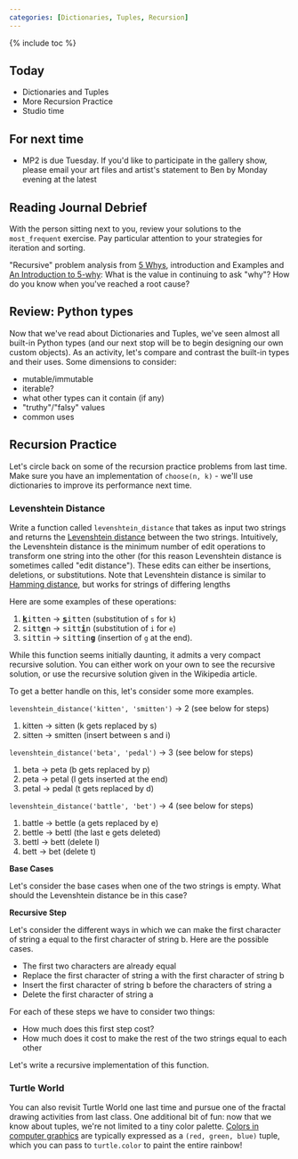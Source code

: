 ```yaml
---
categories: [Dictionaries, Tuples, Recursion]
---
```


{% include toc %}

## Today

* Dictionaries and Tuples
* More Recursion Practice
* Studio time


## For next time
* MP2 is due Tuesday. If you'd like to participate in the gallery show, please email your art files and artist's statement to Ben by Monday evening at the latest

## Reading Journal Debrief

With the person sitting next to you, review your solutions to the `most_frequent` exercise. Pay particular attention to your strategies for iteration and sorting.

"Recursive" problem analysis from [5 Whys](https://en.wikipedia.org/wiki/5_Whys), introduction and Examples and [An Introduction to 5-why](http://www.bulsuk.com/2009/03/5-why-finding-root-causes.html): What is the value in continuing to ask "why"? How do you know when you've reached a root cause?

## Review: Python types

Now that we've read about Dictionaries and Tuples, we've seen almost all built-in Python types (and our next stop will be to begin designing our own custom objects).
As an activity, let's compare and contrast the built-in types and their uses.
Some dimensions to consider:
 - mutable/immutable
 - iterable?
 - what other types can it contain (if any)
 - "truthy"/"falsy" values
 - common uses


## Recursion Practice

Let's circle back on some of the recursion practice problems from last time.
Make sure you have an implementation of `choose(n, k)` - we'll use dictionaries to improve its performance next time.

### Levenshtein Distance

Write a function called `levenshtein_distance` that takes as input two strings
and returns the [Levenshtein
distance](https://en.wikipedia.org/wiki/Levenshtein_distance) between the two
strings. Intuitively, the Levenshtein distance is the minimum number of edit
operations to transform one string into the other (for this reason Levenshtein
distance is sometimes called "edit distance"). These edits can either be
insertions, deletions, or substitutions. Note that Levenshtein distance is
similar to [Hamming distance](https://en.wikipedia.org/wiki/Hamming_distance),
but works for strings of differing lengths

Here are some examples of these operations:

1. <tt><b><u>k</u></b>itten</tt> → <tt><b><u>s</u></b>itten</tt> (substitution of `s` for `k`)
2. <tt>sitt<b><u>e</u></b>n</tt> → <tt>sitt<b><u>i</u></b>n</tt> (substitution of `i` for `e`)
3. <tt>sittin</tt> → <tt>sittin<b><u>g</u></b></tt>  (insertion of `g` at the end).

While this function seems initially daunting, it admits a very compact recursive solution. You can either work on your own to see the recursive solution, or use the recursive solution given in the Wikipedia article.


To get a better handle on this, let's consider some more examples.

`levenshtein_distance('kitten', 'smitten')` -> 2 (see below for steps)

1. kitten → sitten (k gets replaced by s)
2. sitten → smitten (insert between s and i)

`levenshtein_distance('beta', 'pedal')` -> 3 (see below for steps)

1. beta → peta (b gets replaced by p)
2. peta → petal (l gets inserted at the end)
3. petal → pedal (t gets replaced by d)

`levenshtein_distance('battle', 'bet')` -> 4 (see below for steps)

1. battle → bettle (a gets replaced by e)
2. bettle → bettl (the last e gets deleted)
3. bettl → bett (delete l)
4. bett → bet (delete t)

**Base Cases**

Let's consider the base cases when one of the two strings is empty.  What should the Levenshtein distance be in this case?

**Recursive Step**

Let's consider the different ways in which we can make the first character of string a equal to the first character of string b.  Here are the possible cases.
 - The first two characters are already equal
 - Replace the first character of string a with the first character of string b
 - Insert the first character of string b before the characters of string a
 - Delete the first character of string a

For each of these steps we have to consider two things:
 - How much does this first step cost?
 - How much does it cost to make the rest of the two strings equal to each other

Let's write a recursive implementation of this function.


### Turtle World

You can also revisit Turtle World one last time and pursue one of the fractal drawing activities from last class. One additional bit of fun: now that we know about tuples, we're not limited to a tiny color palette. [Colors in computer graphics](http://dawnsbrain.com/the-rgb-color-wheel/) are typically expressed as a `(red, green, blue)` tuple, which you can pass to `turtle.color` to paint the entire rainbow!

